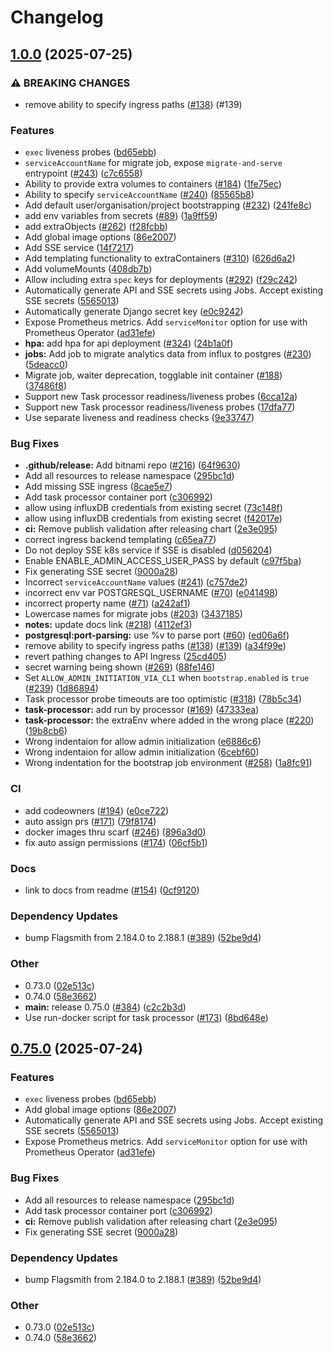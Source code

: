 # Changelog

## [1.0.0](https://github.com/Flagsmith/flagsmith-charts/compare/flagsmith-0.75.0...flagsmith-1.0.0) (2025-07-25)


### ⚠ BREAKING CHANGES

* remove ability to specify ingress paths ([#138](https://github.com/Flagsmith/flagsmith-charts/issues/138)) (#139)

### Features

* `exec` liveness probes ([bd65ebb](https://github.com/Flagsmith/flagsmith-charts/commit/bd65ebbdc269e77e7ff4786f67863ae58f7c2106))
* `serviceAccountName` for migrate job, expose `migrate-and-serve` entrypoint ([#243](https://github.com/Flagsmith/flagsmith-charts/issues/243)) ([c7c6558](https://github.com/Flagsmith/flagsmith-charts/commit/c7c6558a14aa77588b18dfe9cb41323cdd642698))
* Ability to provide extra volumes to containers ([#184](https://github.com/Flagsmith/flagsmith-charts/issues/184)) ([1fe75ec](https://github.com/Flagsmith/flagsmith-charts/commit/1fe75ecb066a3dd792a8851189d5836d28836e93))
* Ability to specify `serviceAccountName` ([#240](https://github.com/Flagsmith/flagsmith-charts/issues/240)) ([85565b8](https://github.com/Flagsmith/flagsmith-charts/commit/85565b8525d4129e90a54655c47328da526169eb))
* Add default user/organisation/project bootstrapping ([#232](https://github.com/Flagsmith/flagsmith-charts/issues/232)) ([241fe8c](https://github.com/Flagsmith/flagsmith-charts/commit/241fe8c5d733bfecfe117872fa6e9e4259844bb9))
* add env variables from secrets ([#89](https://github.com/Flagsmith/flagsmith-charts/issues/89)) ([1a9ff59](https://github.com/Flagsmith/flagsmith-charts/commit/1a9ff5995ff808d547755ef20137c1e309218024))
* add extraObjects ([#262](https://github.com/Flagsmith/flagsmith-charts/issues/262)) ([f28fcbb](https://github.com/Flagsmith/flagsmith-charts/commit/f28fcbbb6fb4bf058c98334cd6d7b3841917b628))
* Add global image options ([86e2007](https://github.com/Flagsmith/flagsmith-charts/commit/86e20079e10afbb937d30e51a3cfaafaf44b5754))
* Add SSE service ([14f7217](https://github.com/Flagsmith/flagsmith-charts/commit/14f7217341f4e739e48921d45f761dc6a9348f36))
* Add templating functionality to extraContainers ([#310](https://github.com/Flagsmith/flagsmith-charts/issues/310)) ([626d6a2](https://github.com/Flagsmith/flagsmith-charts/commit/626d6a22f51aeb4abef8e857142b70f09f1b21cf))
* Add volumeMounts ([408db7b](https://github.com/Flagsmith/flagsmith-charts/commit/408db7b6cedac0f9f1de48cf85009af9e636f610))
* Allow including extra `spec` keys for deployments ([#292](https://github.com/Flagsmith/flagsmith-charts/issues/292)) ([f29c242](https://github.com/Flagsmith/flagsmith-charts/commit/f29c242398e40ec816e73917a9867eb324846f65))
* Automatically generate API and SSE secrets using Jobs. Accept existing SSE secrets ([5565013](https://github.com/Flagsmith/flagsmith-charts/commit/5565013a145f7039877657cd9be6bd447eb7ebea))
* Automatically generate Django secret key ([e0c9242](https://github.com/Flagsmith/flagsmith-charts/commit/e0c9242b55212699c27c43c4df1f829b8670ba25))
* Expose Prometheus metrics. Add `serviceMonitor` option for use with Prometheus Operator ([ad31efe](https://github.com/Flagsmith/flagsmith-charts/commit/ad31efe9b1c8d75aa1bf6e9d5768b92636f27f0d))
* **hpa:** add hpa for api deployment ([#324](https://github.com/Flagsmith/flagsmith-charts/issues/324)) ([24b1a0f](https://github.com/Flagsmith/flagsmith-charts/commit/24b1a0fc3bdccde4560aea6998dc471da6e3b573))
* **jobs:** Add job to migrate analytics data from influx to postgres  ([#230](https://github.com/Flagsmith/flagsmith-charts/issues/230)) ([5deacc0](https://github.com/Flagsmith/flagsmith-charts/commit/5deacc06688665d10ffee94fcf59d4e39af3135e))
* Migrate job, waiter deprecation, togglable init container ([#188](https://github.com/Flagsmith/flagsmith-charts/issues/188)) ([37486f8](https://github.com/Flagsmith/flagsmith-charts/commit/37486f8b7a9055506c2a02bc66ef5c312a6e546f))
* Support new Task processor readiness/liveness probes ([6cca12a](https://github.com/Flagsmith/flagsmith-charts/commit/6cca12a3931a6d6a23ac06a340e1cd5ead382970))
* Support new Task processor readiness/liveness probes ([17dfa77](https://github.com/Flagsmith/flagsmith-charts/commit/17dfa77256cf2eff0fd9478f2d2f4883a0bd583c))
* Use separate liveness and readiness checks ([9e33747](https://github.com/Flagsmith/flagsmith-charts/commit/9e33747a6094e224bd790d3e248160c6bae7e5ef))


### Bug Fixes

* **.github/release:** Add bitnami repo ([#216](https://github.com/Flagsmith/flagsmith-charts/issues/216)) ([64f9630](https://github.com/Flagsmith/flagsmith-charts/commit/64f9630a271a7600e7d6a23b08194b533c410760))
* Add all resources to release namespace ([295bc1d](https://github.com/Flagsmith/flagsmith-charts/commit/295bc1d08458ebeb0defe5f7348b75c216bcf1d9))
* Add missing SSE ingress ([8cae5e7](https://github.com/Flagsmith/flagsmith-charts/commit/8cae5e7ed372ce27d8fde9e91ac080c1ccb6473c))
* Add task processor container port ([c306992](https://github.com/Flagsmith/flagsmith-charts/commit/c306992ab785ccf4db20cb5d81fb3e8321aff055))
* allow using influxDB credentials from existing secret ([73c148f](https://github.com/Flagsmith/flagsmith-charts/commit/73c148fd3dca29a3586095990540a8c4bbfcbd80))
* allow using influxDB credentials from existing secret ([f42017e](https://github.com/Flagsmith/flagsmith-charts/commit/f42017eab12fddd491b67f1a630004e6c00e187e))
* **ci:** Remove publish validation after releasing chart ([2e3e095](https://github.com/Flagsmith/flagsmith-charts/commit/2e3e095ceeaebd9cc0392007cf9725e60d4adae3))
* correct ingress backend templating ([c65ea77](https://github.com/Flagsmith/flagsmith-charts/commit/c65ea7723c6fabf0216335720a19e0166fe78aaa))
* Do not deploy SSE k8s service if SSE is disabled ([d056204](https://github.com/Flagsmith/flagsmith-charts/commit/d0562041929d86998315bf877c22e5c89df75af9))
* Enable ENABLE_ADMIN_ACCESS_USER_PASS by default ([c97f5ba](https://github.com/Flagsmith/flagsmith-charts/commit/c97f5ba997032389f3af60d7df010b98ae036fce))
* Fix generating SSE secret ([9000a28](https://github.com/Flagsmith/flagsmith-charts/commit/9000a28af2b9ef5ae181dba88dea68c7076b6873))
* Incorrect `serviceAccountName` values ([#241](https://github.com/Flagsmith/flagsmith-charts/issues/241)) ([c757de2](https://github.com/Flagsmith/flagsmith-charts/commit/c757de271429702ed02a78ae8472a01ba21748db))
* incorrect env var POSTGRESQL_USERNAME ([#70](https://github.com/Flagsmith/flagsmith-charts/issues/70)) ([e041498](https://github.com/Flagsmith/flagsmith-charts/commit/e041498b0d7b4f8be2a6383d90513e8ce52f911f))
* incorrect property name ([#71](https://github.com/Flagsmith/flagsmith-charts/issues/71)) ([a242af1](https://github.com/Flagsmith/flagsmith-charts/commit/a242af161de945ba1448feb44bf98f826a1e6e8a))
* Lowercase names for migrate jobs ([#203](https://github.com/Flagsmith/flagsmith-charts/issues/203)) ([3437185](https://github.com/Flagsmith/flagsmith-charts/commit/34371854c1e91c22499b301062fed82e161b15c1))
* **notes:** update docs link ([#218](https://github.com/Flagsmith/flagsmith-charts/issues/218)) ([4112ef3](https://github.com/Flagsmith/flagsmith-charts/commit/4112ef3445d543c7d6aacacf7184a373959b8060))
* **postgresql:port-parsing:** use %v to parse port ([#60](https://github.com/Flagsmith/flagsmith-charts/issues/60)) ([ed06a6f](https://github.com/Flagsmith/flagsmith-charts/commit/ed06a6ff6bff872eefc7686a69af6d5871b26479))
* remove ability to specify ingress paths ([#138](https://github.com/Flagsmith/flagsmith-charts/issues/138)) ([#139](https://github.com/Flagsmith/flagsmith-charts/issues/139)) ([a34f99e](https://github.com/Flagsmith/flagsmith-charts/commit/a34f99e94340ab57e8bc3551a23cc92b8b15fb2e))
* revert pathing changes to API Ingress ([25cd405](https://github.com/Flagsmith/flagsmith-charts/commit/25cd405df249d0499126f0d6b80d2716492070f1))
* secret warning being shown ([#269](https://github.com/Flagsmith/flagsmith-charts/issues/269)) ([88fe146](https://github.com/Flagsmith/flagsmith-charts/commit/88fe146fa1336db528f9ea1519207c8973cc7392))
* Set  `ALLOW_ADMIN_INITIATION_VIA_CLI` when `bootstrap.enabled` is `true` ([#239](https://github.com/Flagsmith/flagsmith-charts/issues/239)) ([1d86894](https://github.com/Flagsmith/flagsmith-charts/commit/1d86894c119961a6b0a950cd64badebf1fb8b135))
* Task processor probe timeouts are too optimistic ([#318](https://github.com/Flagsmith/flagsmith-charts/issues/318)) ([78b5c34](https://github.com/Flagsmith/flagsmith-charts/commit/78b5c3429f4f2364e6e063932532caf48762269b))
* **task-processor:** add run by processor ([#169](https://github.com/Flagsmith/flagsmith-charts/issues/169)) ([47333ea](https://github.com/Flagsmith/flagsmith-charts/commit/47333ea6be3960bea77db89573ee55a7de8d26e8))
* **task-processor:** the extraEnv where added in the wrong place ([#220](https://github.com/Flagsmith/flagsmith-charts/issues/220)) ([19b8cb6](https://github.com/Flagsmith/flagsmith-charts/commit/19b8cb6acfe8d7c25d08708f6513521829881f4d))
* Wrong indentaion for allow admin initialization ([e6886c6](https://github.com/Flagsmith/flagsmith-charts/commit/e6886c63174c53a9fb052ceb45e6f7eb86d328f9))
* Wrong indentaion for allow admin initialization ([6cebf60](https://github.com/Flagsmith/flagsmith-charts/commit/6cebf6092e4efea8433abca7d85c888d342d101e))
* Wrong indentation for the bootstrap job environment ([#258](https://github.com/Flagsmith/flagsmith-charts/issues/258)) ([1a8fc91](https://github.com/Flagsmith/flagsmith-charts/commit/1a8fc91cd0ffe0dd24a829869f9827a664382a8f))


### CI

* add codeowners ([#194](https://github.com/Flagsmith/flagsmith-charts/issues/194)) ([e0ce722](https://github.com/Flagsmith/flagsmith-charts/commit/e0ce7225ad31039e9458a60a76dd070a0a27c6ec))
* auto assign prs ([#171](https://github.com/Flagsmith/flagsmith-charts/issues/171)) ([79f8174](https://github.com/Flagsmith/flagsmith-charts/commit/79f81745a442eabc6e697a1db66c09103029ab30))
* docker images thru scarf ([#246](https://github.com/Flagsmith/flagsmith-charts/issues/246)) ([896a3d0](https://github.com/Flagsmith/flagsmith-charts/commit/896a3d06cd3d7a6955d48537e0db93a35f4d4b3f))
* fix auto assign permissions ([#174](https://github.com/Flagsmith/flagsmith-charts/issues/174)) ([06cf5b1](https://github.com/Flagsmith/flagsmith-charts/commit/06cf5b15fa7d5a3ff4437d0ac11aa177b9dce2ee))


### Docs

* link to docs from readme ([#154](https://github.com/Flagsmith/flagsmith-charts/issues/154)) ([0cf9120](https://github.com/Flagsmith/flagsmith-charts/commit/0cf91203da115c256efbce43db4a79cbac0e0fac))


### Dependency Updates

* bump Flagsmith from 2.184.0 to 2.188.1 ([#389](https://github.com/Flagsmith/flagsmith-charts/issues/389)) ([52be9d4](https://github.com/Flagsmith/flagsmith-charts/commit/52be9d4685832956bd0dfbdf9560ed3b0b46a1bc))


### Other

* 0.73.0 ([02e513c](https://github.com/Flagsmith/flagsmith-charts/commit/02e513c027705944f4762cd21dc28a3239a4e1ce))
* 0.74.0 ([58e3662](https://github.com/Flagsmith/flagsmith-charts/commit/58e366268e84464872427ec26ae7af54d760ab1c))
* **main:** release 0.75.0 ([#384](https://github.com/Flagsmith/flagsmith-charts/issues/384)) ([c2c2b3d](https://github.com/Flagsmith/flagsmith-charts/commit/c2c2b3d7fc03b88ee9d10df8b39c8d3466b1d90f))
* Use run-docker script for task processor ([#173](https://github.com/Flagsmith/flagsmith-charts/issues/173)) ([8bd648e](https://github.com/Flagsmith/flagsmith-charts/commit/8bd648e9b72d82dd10f9b3ac915b7eaeb08f2bf8))

## [0.75.0](https://github.com/Flagsmith/flagsmith-charts/compare/v0.74.0...v0.75.0) (2025-07-24)


### Features

* `exec` liveness probes ([bd65ebb](https://github.com/Flagsmith/flagsmith-charts/commit/bd65ebbdc269e77e7ff4786f67863ae58f7c2106))
* Add global image options ([86e2007](https://github.com/Flagsmith/flagsmith-charts/commit/86e20079e10afbb937d30e51a3cfaafaf44b5754))
* Automatically generate API and SSE secrets using Jobs. Accept existing SSE secrets ([5565013](https://github.com/Flagsmith/flagsmith-charts/commit/5565013a145f7039877657cd9be6bd447eb7ebea))
* Expose Prometheus metrics. Add `serviceMonitor` option for use with Prometheus Operator ([ad31efe](https://github.com/Flagsmith/flagsmith-charts/commit/ad31efe9b1c8d75aa1bf6e9d5768b92636f27f0d))


### Bug Fixes

* Add all resources to release namespace ([295bc1d](https://github.com/Flagsmith/flagsmith-charts/commit/295bc1d08458ebeb0defe5f7348b75c216bcf1d9))
* Add task processor container port ([c306992](https://github.com/Flagsmith/flagsmith-charts/commit/c306992ab785ccf4db20cb5d81fb3e8321aff055))
* **ci:** Remove publish validation after releasing chart ([2e3e095](https://github.com/Flagsmith/flagsmith-charts/commit/2e3e095ceeaebd9cc0392007cf9725e60d4adae3))
* Fix generating SSE secret ([9000a28](https://github.com/Flagsmith/flagsmith-charts/commit/9000a28af2b9ef5ae181dba88dea68c7076b6873))


### Dependency Updates

* bump Flagsmith from 2.184.0 to 2.188.1 ([#389](https://github.com/Flagsmith/flagsmith-charts/issues/389)) ([52be9d4](https://github.com/Flagsmith/flagsmith-charts/commit/52be9d4685832956bd0dfbdf9560ed3b0b46a1bc))


### Other

* 0.73.0 ([02e513c](https://github.com/Flagsmith/flagsmith-charts/commit/02e513c027705944f4762cd21dc28a3239a4e1ce))
* 0.74.0 ([58e3662](https://github.com/Flagsmith/flagsmith-charts/commit/58e366268e84464872427ec26ae7af54d760ab1c))
